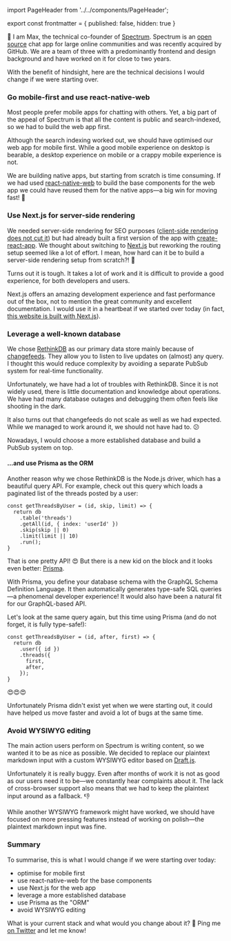 import PageHeader from '../../components/PageHeader';

<PageHeader title="Spectrum in Hindsight: Bad Tech Decisions" />

export const frontmatter = {
  published: false,
  hidden: true
}

👋 I am Max, the technical co-founder of [Spectrum](https://spectrum.chat). Spectrum is an [open source](https://github.com/withspectrum/spectrum) chat app for large online communities and was recently acquired by GitHub. We are a team of three with a predominantly frontend and design background and have worked on it for close to two years.

With the benefit of hindsight, here are the technical decisions I would change if we were starting over.

### Go mobile-first and use react-native-web

Most people prefer mobile apps for chatting with others. Yet, a big part of the appeal of Spectrum is that all the content is public and search-indexed, so we had to build the web app first.

Although the search indexing worked out, we should have optimised our web app for mobile first. While a good mobile experience on desktop is bearable, a desktop experience on mobile or a crappy mobile experience is not.

We are building native apps, but starting from scratch is time consuming. If we had used [react-native-web](https://github.com/necolas/react-native-web) to build the base components for the web app we could have reused them for the native apps—a big win for moving fast! 💯

### Use Next.js for server-side rendering

We needed server-side rendering for SEO purposes ([client-side rendering does not cut it](https://twitter.com/mxstbr/status/985188986414161921)) but had already built a first version of the app with [create-react-app](https://github.com/facebook/create-react-app). We thought about switching to [Next.js](https://nextjs.org) but reworking the routing setup seemed like a lot of effort. I mean, how hard can it be to build a server-side rendering setup from scratch?! 🤔

Turns out it is tough. It takes a lot of work and it is difficult to provide a good experience, for both developers and users. 

Next.js offers an amazing development experience and fast performance out of the box, not to mention the great community and excellent documentation. I would use it in a heartbeat if we started over today (in fact, [this website is built with Next.js](https://github.com/mxstbr/mxstbr.com)).

### Leverage a well-known database

We chose [RethinkDB](https://www.rethinkdb.com) as our primary data store mainly because of [changefeeds](https://rethinkdb.com/docs/changefeeds/javascript/). They allow you to listen to live updates on (almost) any query. I thought this would reduce complexity by avoiding a separate PubSub system for real-time functionality.

Unfortunately, we have had a lot of troubles with RethinkDB. Since it is not widely used, there is little documentation and knowledge about operations. We have had many database outages and debugging them often feels like shooting in the dark.

It also turns out that changefeeds do not scale as well as we had expected. While we managed to work around it, we should not have had to. 😕

Nowadays, I would choose a more established database and build a PubSub system on top.

#### ...and use Prisma as the ORM

Another reason why we chose RethinkDB is the Node.js driver, which has a beautiful query API. For example, check out this query which loads a paginated list of the threads posted by a user:

```JS
const getThreadsByUser = (id, skip, limit) => {
  return db
    .table('threads')
    .getAll(id, { index: 'userId' })
    .skip(skip || 0)
    .limit(limit || 10)
    .run();
}
```

That is one pretty API! 😍 But there is a new kid on the block and it looks even better: [Prisma](https://prisma.io).

With Prisma, you define your database schema with the GraphQL Schema Definition Language. It then automatically generates type-safe SQL queries—a phenomenal developer experience! It would also have been a natural fit for our GraphQL-based API.

Let's look at the same query again, but this time using Prisma (and do not forget, it is fully type-safe!):

```JS
const getThreadsByUser = (id, after, first) => {
  return db
    .user({ id })
    .threads({ 
      first,
      after,
    });
}
```

😍😍😍

Unfortunately Prisma didn't exist yet when we were starting out, it could have helped us move faster and avoid a lot of bugs at the same time.

### Avoid WYSIWYG editing

The main action users perform on Spectrum is writing content, so we wanted it to be as nice as possible. We decided to replace our plaintext markdown input with a custom WYSIWYG editor based on [Draft.js](https://draft-js.org).

Unfortunately it is really buggy. Even after months of work it is not as good as our users need it to be—we constantly hear complaints about it. The lack of cross-browser support also means that we had to keep the plaintext input around as a fallback. 👎

While another WYSIWYG framework might have worked, we should have focused on more pressing features instead of working on polish—the plaintext markdown input was fine.

### Summary

To summarise, this is what I would change if we were starting over today:

- optimise for mobile first
- use react-native-web for the base components
- use Next.js for the web app
- leverage a more established database
- use Prisma as the "ORM"
- avoid WYSIWYG editing

What is your current stack and what would you change about it? 🧐 Ping me [on Twitter](https://twitter.com/mxstbr) and let me know!
